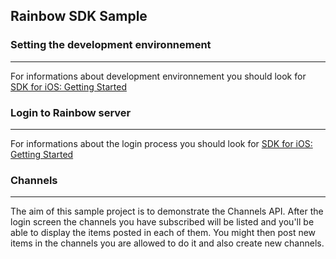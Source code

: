 ## Rainbow SDK Sample

### Setting the development environnement 
---
For informations about development environnement you should look for [SDK for iOS: Getting Started](https://hub.openrainbow.com/#/documentation/doc/sdk/ios/guides/Getting_Started)

### Login to Rainbow server
---
For informations about the login process you should look for [SDK for iOS: Getting Started](https://hub.openrainbow.com/#/documentation/doc/sdk/ios/guides/Getting_Started)

### Channels
---
The aim of this sample project is to demonstrate the Channels API. After the login screen the channels you have subscribed will be listed and you'll be able to display the items posted in each of them. You might then post new items in the channels you are allowed to do it and also create new channels.

